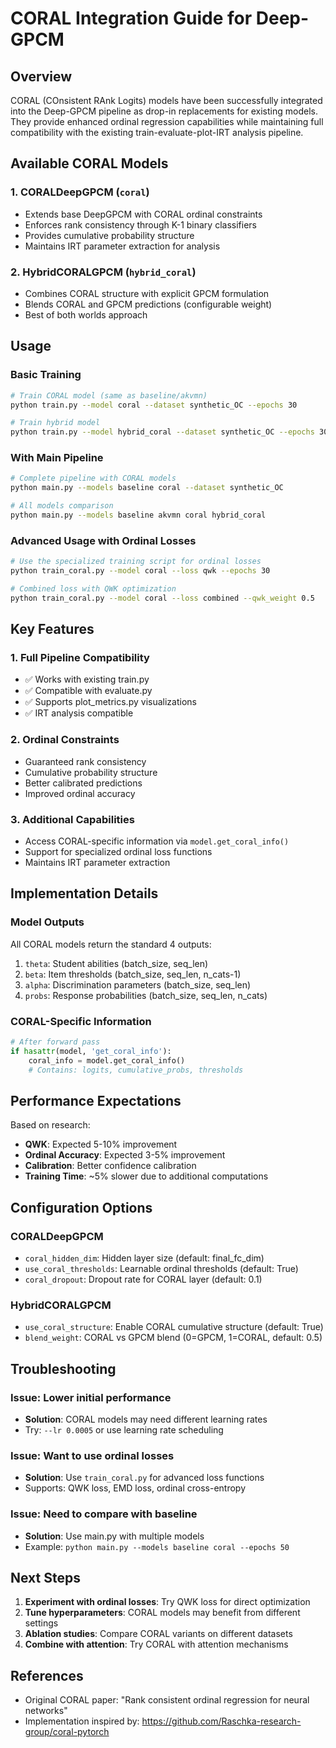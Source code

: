 # CORAL Integration Guide for Deep-GPCM

## Overview

CORAL (COnsistent RAnk Logits) models have been successfully integrated into the Deep-GPCM pipeline as drop-in replacements for existing models. They provide enhanced ordinal regression capabilities while maintaining full compatibility with the existing train-evaluate-plot-IRT analysis pipeline.

## Available CORAL Models

### 1. CORALDeepGPCM (`coral`)
- Extends base DeepGPCM with CORAL ordinal constraints
- Enforces rank consistency through K-1 binary classifiers
- Provides cumulative probability structure
- Maintains IRT parameter extraction for analysis

### 2. HybridCORALGPCM (`hybrid_coral`)
- Combines CORAL structure with explicit GPCM formulation
- Blends CORAL and GPCM predictions (configurable weight)
- Best of both worlds approach

## Usage

### Basic Training
```bash
# Train CORAL model (same as baseline/akvmn)
python train.py --model coral --dataset synthetic_OC --epochs 30

# Train hybrid model
python train.py --model hybrid_coral --dataset synthetic_OC --epochs 30
```

### With Main Pipeline
```bash
# Complete pipeline with CORAL models
python main.py --models baseline coral --dataset synthetic_OC

# All models comparison
python main.py --models baseline akvmn coral hybrid_coral
```

### Advanced Usage with Ordinal Losses
```bash
# Use the specialized training script for ordinal losses
python train_coral.py --model coral --loss qwk --epochs 30

# Combined loss with QWK optimization
python train_coral.py --model coral --loss combined --qwk_weight 0.5
```

## Key Features

### 1. Full Pipeline Compatibility
- ✅ Works with existing train.py
- ✅ Compatible with evaluate.py
- ✅ Supports plot_metrics.py visualizations
- ✅ IRT analysis compatible

### 2. Ordinal Constraints
- Guaranteed rank consistency
- Cumulative probability structure
- Better calibrated predictions
- Improved ordinal accuracy

### 3. Additional Capabilities
- Access CORAL-specific information via `model.get_coral_info()`
- Support for specialized ordinal loss functions
- Maintains IRT parameter extraction

## Implementation Details

### Model Outputs
All CORAL models return the standard 4 outputs:
1. `theta`: Student abilities (batch_size, seq_len)
2. `beta`: Item thresholds (batch_size, seq_len, n_cats-1)
3. `alpha`: Discrimination parameters (batch_size, seq_len)
4. `probs`: Response probabilities (batch_size, seq_len, n_cats)

### CORAL-Specific Information
```python
# After forward pass
if hasattr(model, 'get_coral_info'):
    coral_info = model.get_coral_info()
    # Contains: logits, cumulative_probs, thresholds
```

## Performance Expectations

Based on research:
- **QWK**: Expected 5-10% improvement
- **Ordinal Accuracy**: Expected 3-5% improvement
- **Calibration**: Better confidence calibration
- **Training Time**: ~5% slower due to additional computations

## Configuration Options

### CORALDeepGPCM
- `coral_hidden_dim`: Hidden layer size (default: final_fc_dim)
- `use_coral_thresholds`: Learnable ordinal thresholds (default: True)
- `coral_dropout`: Dropout rate for CORAL layer (default: 0.1)

### HybridCORALGPCM
- `use_coral_structure`: Enable CORAL cumulative structure (default: True)
- `blend_weight`: CORAL vs GPCM blend (0=GPCM, 1=CORAL, default: 0.5)

## Troubleshooting

### Issue: Lower initial performance
- **Solution**: CORAL models may need different learning rates
- Try: `--lr 0.0005` or use learning rate scheduling

### Issue: Want to use ordinal losses
- **Solution**: Use `train_coral.py` for advanced loss functions
- Supports: QWK loss, EMD loss, ordinal cross-entropy

### Issue: Need to compare with baseline
- **Solution**: Use main.py with multiple models
- Example: `python main.py --models baseline coral --epochs 50`

## Next Steps

1. **Experiment with ordinal losses**: Try QWK loss for direct optimization
2. **Tune hyperparameters**: CORAL models may benefit from different settings
3. **Ablation studies**: Compare CORAL variants on different datasets
4. **Combine with attention**: Try CORAL with attention mechanisms

## References

- Original CORAL paper: "Rank consistent ordinal regression for neural networks"
- Implementation inspired by: https://github.com/Raschka-research-group/coral-pytorch